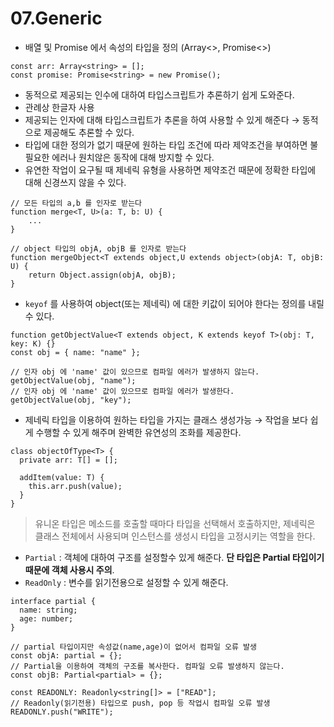 # 07.Generic

- 배열 및 Promise 에서 속성의 타입을 정의 (Array<>, Promise<>)

```tsx
const arr: Array<string> = [];
const promise: Promise<string> = new Promise();
```

- 동적으로 제공되는 인수에 대하여 타입스크립트가 추론하기 쉽게 도와준다.
- 관례상 한글자 사용
- 제공되는 인자에 대해 타입스크립트가 추론을 하여 사용할 수 있게 해준다 → 동적으로 제공해도 추론할 수 있다.
- 타입에 대한 정의가 없기 때문에 원하는 타입 조건에 따라 제약조건을 부여하면 불필요한 에러나 원치않은 동작에 대해 방지할 수 있다.
- 유연한 작업이 요구될 때 제네릭 유형을 사용하면 제약조건 때문에 정확한 타입에 대해 신경쓰지 않을 수 있다.

```tsx
// 모든 타입의 a,b 를 인자로 받는다
function merge<T, U>(a: T, b: U) {
	...
}

// object 타입의 objA, objB 를 인자로 받는다
function mergeObject<T extends object,U extends object>(objA: T, objB: U) {
    return Object.assign(objA, objB);
}
```

- `keyof` 를 사용하여 object(또는 제네릭) 에 대한 키값이 되어야 한다는 정의를 내릴수 있다.

```tsx
function getObjectValue<T extends object, K extends keyof T>(obj: T, key: K) {}
const obj = { name: "name" };

// 인자 obj 에 'name' 값이 있으므로 컴파일 에러가 발생하지 않는다.
getObjectValue(obj, "name");
// 인자 obj 에 'name' 값이 있으므로 컴파일 에러가 발생한다.
getObjectValue(obj, "key");
```

- 제네릭 타입을 이용하여 원하는 타입을 가지는 클래스 생성가능 → 작업을 보다 쉽게 수행할 수 있게 해주며 완벽한 유연성의 조화를 제공한다.

```tsx
class objectOfType<T> {
  private arr: T[] = [];

  addItem(value: T) {
    this.arr.push(value);
  }
}
```

> 유니온 타입은 메소드를 호출할 때마다 타입을 선택해서 호출하지만, 제네릭은 클래스 전체에서 사용되며 인스턴스를 생성시 타입을 고정시키는 역할을 한다.

- `Partial` : 객체에 대하여 구조를 설정할수 있게 해준다. **단 타입은 Partial 타입이기 때문에 객체 사용시 주의**.
- `ReadOnly` : 변수를 읽기전용으로 설정할 수 있게 해준다.

```tsx
interface partial {
  name: string;
  age: number;
}

// partial 타입이지만 속성값(name,age)이 없어서 컴파일 오류 발생
const objA: partial = {};
// Partial을 이용하여 객체의 구조를 복사한다. 컴파일 오류 발생하지 않는다.
const objB: Partial<partial> = {};

const READONLY: Readonly<string[]> = ["READ"];
// Readonly(읽기전용) 타입으로 push, pop 등 작업시 컴파일 오류 발생
READONLY.push("WRITE");
```
